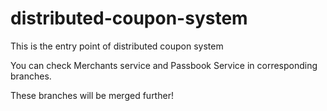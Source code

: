 # distributed-coupon-system

This is the entry point of distributed coupon system

You can check Merchants service and Passbook Service in corresponding branches.

These branches will be merged further!
